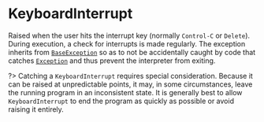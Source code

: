 # KeyboardInterrupt

Raised when the user hits the interrupt key (normally `Control-C` or `Delete`). During execution, a check for interrupts is made regularly. The exception inherits from [`BaseException`](/exceptions/BaseException.md) so as to not be accidentally caught by code that catches [`Exception`](/exceptions/Exception.md) and thus prevent the interpreter from exiting.

?> Catching a `KeyboardInterrupt` requires special consideration. Because it can be raised at unpredictable points, it may, in some circumstances, leave the running program in an inconsistent state. It is generally best to allow `KeyboardInterrupt` to end the program as quickly as possible or avoid raising it entirely.
